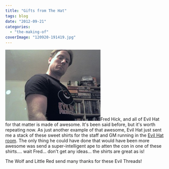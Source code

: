```yaml
---
title: "Gifts from The Hat"
tags: blog
date: "2012-09-21"
categories: 
  - "the-making-of"
coverImage: "120920-191419.jpg"
---
```


[![](/images/120920-191419-300x225.jpg "120920-191419")](http://www.bigbadcon.com/wp-content/uploads/2012/09/120920-191419.jpg)Fred Hick, and all of Evil Hat for that matter is made of awesome. It's been said before, but it's worth repeating now. As just another example of that awesome, Evil Hat just sent me a stack of these sweet shirts for the staff and GM running in the [Evil Hat room](http://www.bigbadcon.com/little-red-hangs-up-her-hood-for-an-evil-hat/ "Little Red hangs up her hood for an Evil Hat"). The only thing he could have done that would have been more awesome was send a super-intelligent ape to atten the con in one of these shirts.... wait Fred... don't get any ideas... the shirts are great as is!

The Wolf and Little Red send many thanks for these Evil Threads!
